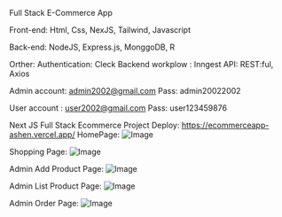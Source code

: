 Full Stack E-Commerce App

Front-end: Html, Css, NexJS, Tailwind, Javascript

Back-end: NodeJS, Express.js, MonggoDB, R

Orther:
    Authentication: Cleck
    Backend workplow : Inngest
API: REST:ful, Axios

Admin account: admin2002@gmail.com
Pass: admin20022002

User account : user2002@gmail.com
Pass: user123459876

Next JS Full Stack Ecommerce Project
Deploy:
https://ecommerceapp-ashen.vercel.app/
HomePage: 
![Image](https://github.com/user-attachments/assets/caa818ba-c8a7-4f95-b97a-5852a1c39594)

Shopping Page:
![Image](https://github.com/user-attachments/assets/acf99016-d7e7-4912-ad33-3f0bc0c33116)

Admin Add Product Page:
![Image](https://github.com/user-attachments/assets/8f45b554-a58f-4650-8e21-8b56d20481f1)

Admin List Product Page:
![Image](https://github.com/user-attachments/assets/69e5f649-3080-4be7-b266-ed2443135783)

Admin Order Page:
![Image](https://github.com/user-attachments/assets/3eeb3766-477c-4f43-b027-222d51c4906b)


